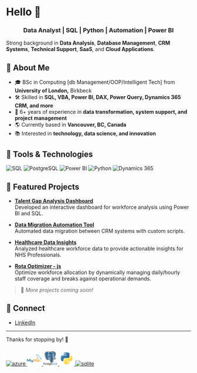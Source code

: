 
# Hello 👋

<h3 align="center">Data Analyst | SQL | Python | Automation | Power BI</h3>

Strong background in **Data Analysis**, **Database Management**, **CRM Systems**, **Technical Support**, **SaaS**, and **Cloud Applications**.

## 🚀 About Me

- 🎓 BSc in Computing [db Management/OOP/Intelligent Tech] from **University of London,** Birkbeck
- 🛠️ Skilled in **SQL, VBA, Power BI, DAX, Power Query, Dynamics 365 CRM, and more**
- 💼 6+ years of experience in **data transformation, system support, and project management**
- 🌎 Currently based in **Vancouver, BC, Canada**
- 📚 Interested in **technology, data science, and innovation**

## 🧰 Tools & Technologies

![SQL](https://img.shields.io/badge/SQL-f59449?style=for-the-badge&logo=sql&logoColor=white)
![PostgreSQL](https://img.shields.io/badge/PostgreSQL-008bb9?style=for-the-badge&logo=PostgreSQL&logoColor=black)
![Power BI](https://img.shields.io/badge/Power%20BI-F2C811?style=for-the-badge&logo=powerbi&logoColor=black)
![Python](https://img.shields.io/badge/Python-3776AB?style=for-the-badge&logo=python&logoColor=white)
![Dynamics 365](https://img.shields.io/badge/Dynamics%20365-002050?style=for-the-badge&logo=microsoft-dynamics&logoColor=white)


## 📂 Featured Projects

- **[Talent Gap Analysis Dashboard](https://github.com/farhoudkhf)**  
  Developed an interactive dashboard for workforce analysis using Power BI and SQL.

- **[Data Migration Automation Tool](https://github.com/xoqx)**  
  Automated data migration between CRM systems with custom scripts.

- **[Healthcare Data Insights](https://github.com/farhoudkhf)**  
  Analyzed healthcare workforce data to provide actionable insights for NHS Professionals.

- **[Rota Optimizer - js](https://github.com/farhoudkhf/project_AI_Rota_Optimizer_RetailUseCase_js/tree/main)**  
  Optimize workforce allocation by dynamically managing daily/hourly staff coverage and breaks against operational demands.

> 📌 *More projects coming soon!*

<!--
## 📈 GitHub Stats

![Farhoud's GitHub stats](https://github-readme-stats.vercel.app/api?username=farhoudkhf&show_icons=true&theme=default)
-->

## 🤝 Connect

- [LinkedIn](https://www.linkedin.com/in/farhoudkhf/)
<!-- - [Personal Website](https://your-website.com) -->

---

Thanks for stopping by! 🚀





<h3 align="left"></h3>
<p align="left"> 
  <a href="https://azure.microsoft.com/en-in/" target="_blank" rel="noreferrer"> 
    <img src="https://www.vectorlogo.zone/logos/microsoft_azure/microsoft_azure-icon.svg" alt="azure" width="40" height="40"/> 
  </a> 
  <a href="https://www.mysql.com/" target="_blank" rel="noreferrer"> 
    <img src="https://raw.githubusercontent.com/devicons/devicon/master/icons/mysql/mysql-original-wordmark.svg" alt="mysql" width="40" height="40"/> 
  </a> 
  <a href="https://www.postgresql.org" target="_blank" rel="noreferrer"> 
    <img src="https://raw.githubusercontent.com/devicons/devicon/master/icons/postgresql/postgresql-original-wordmark.svg" alt="postgresql" width="40" height="40"/> 
  </a> 
  <a href="https://www.python.org" target="_blank" rel="noreferrer"> 
    <img src="https://raw.githubusercontent.com/devicons/devicon/master/icons/python/python-original.svg" alt="python" width="40" height="40"/> 
  </a> <a href="https://www.sqlite.org/" target="_blank" rel="noreferrer"> 
    <img src="https://www.vectorlogo.zone/logos/sqlite/sqlite-icon.svg" alt="sqlite" width="40" height="40"/> 
  </a>
</p>




<!--
<h1 align="center">Hi 👋, I'm Farhoud</h1>
<h3 align="center">Data Analyst | Technical Support Specialist | Technology Enthusiast</h3>

<p align="center">
  <img src="https://skillicons.dev/icons?i=sql,postgresql,python,html,css,git,powerbi,azure, " />
</p>

---

🌟 GitHub portfolio!  
I'm passionate about **data analysis**, **system support**, and **creating tech-driven solutions**.

- 🎓 BSc in Computing (Birkbeck, University of London)
- 🔎 Focused on **data transformation**, **CRM systems**, **cloud applications**, and **analytics**
- 🌍 Living in **Vancouver, BC, Canada**
- 🌱 Always learning **new tech skills** and exploring **data science and AI**

---

## 🚀 Languages and Tools


---

## 📊 GitHub Stats

<p align="center">
  <img src="https://github-readme-stats.vercel.app/api?username=your-username&show_icons=true&theme=tokyonight" alt="Farhoud's GitHub stats" />
</p>

---

## 📫 Connect With Me

<p align="center">
  <a href="https://linkedin.com/in/your-linkedin" target="_blank"><img src="https://img.shields.io/badge/-LinkedIn-0077B5?style=for-the-badge&logo=linkedin&logoColor=white"/></a>
  <a href
-->
